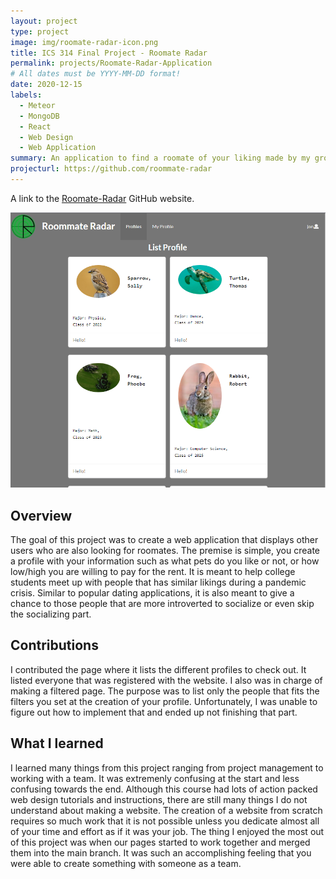 ```yaml
---
layout: project
type: project
image: img/roomate-radar-icon.png
title: ICS 314 Final Project - Roomate Radar
permalink: projects/Roomate-Radar-Application
# All dates must be YYYY-MM-DD format!
date: 2020-12-15
labels:
  - Meteor
  - MongoDB
  - React
  - Web Design
  - Web Application
summary: An application to find a roomate of your liking made by my group in ICS 314.
projecturl: https://github.com/roommate-radar
---
```


A link to the [Roomate-Radar](https://github.com/roommate-radar) GitHub website.

<img class="ui medium right floated rounded image" src="../img/Roomate-Radar-ListProfiles.PNG">

## Overview
The goal of this project was to create a web application that displays other users who are also looking for roomates. The premise is simple, you create a profile with your information such as what pets do you like or not, or how low/high you are willing to pay for the rent. It is meant to help college students meet up with people that has similar likings during a pandemic crisis. Similar to popular dating applications, it is also meant to give a chance to those people that are more introverted to socialize or even skip the socializing part.

## Contributions
I contributed the page where it lists the different profiles to check out. It listed everyone that was registered with the website. I also was in charge of making a filtered page. The purpose was to list only the people that fits the filters you set at the creation of your profile. Unfortunately, I was unable to figure out how to implement that and ended up not finishing that part.

## What I learned
I learned many things from this project ranging from project management to working with a team. It was extremenly confusing at the start and less confusing towards the end. Although this course had lots of action packed web design tutorials and instructions, there are still many things I do not understand about making a website. The creation of a website from scratch requires so much work that it is not possible unless you dedicate almost all of your time and effort as if it was your job. The thing I enjoyed the most out of this project was when our pages started to work together and merged them into the main branch. It was such an accomplishing feeling that you were able to create something with someone as a team.
